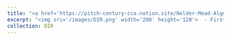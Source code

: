 ```yaml
---
title: "<a href='https://pitch-century-cca.notion.site/Nelder-Mead-Algorithm-6b1971cb3c484d408e145de21bd560d4'> <span style='color:black'> Nelder-Mead Algorithm 📉 </span></a>"
excerpt: "<img src='/images/DIR.png' width='200' height='120'>  - First post on Discover, Implement, Repeat: <a href='https://pitch-century-cca.notion.site/Nelder-Mead-Algorithm-6b1971cb3c484d408e145de21bd560d4'> Nelder-Mead Algorithm 📉 </a>"
collection: DIR
---
```

